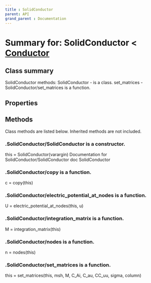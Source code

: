 ```yaml
---
title : SolidConductor
parent: API
grand_parent : Documentation
---
```

# Summary for: **SolidConductor**  < [Conductor](Conductor.html)

## Class summary

SolidConductor methods:
SolidConductor - is a class.
set_matrices - SolidConductor/set_matrices is a function.

## Properties


## Methods

Class methods are listed below. Inherited methods are not included.

### .**SolidConductor**/SolidConductor is a constructor.
this = SolidConductor(varargin)
Documentation for SolidConductor/SolidConductor
doc SolidConductor

### .SolidConductor/**copy** is a function.
c = copy(this)

### .SolidConductor/**electric_potential_at_nodes** is a function.
U = electric_potential_at_nodes(this, u)

### .SolidConductor/**integration_matrix** is a function.
M = integration_matrix(this)

### .SolidConductor/**nodes** is a function.
n = nodes(this)

### .SolidConductor/**set_matrices** is a function.
this = set_matrices(this, msh, M, C_Ai, C_au, CC_uu, sigma, column)


